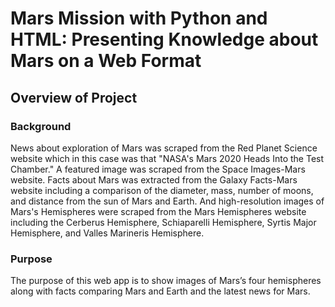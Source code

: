# Mars Mission with Python and HTML: Presenting Knowledge about Mars on a Web Format

## Overview of Project

### Background

News about exploration of Mars was scraped from the Red Planet Science website which in this case was that "NASA's Mars 2020 Heads Into the Test Chamber." A featured image was scraped from the Space Images-Mars website. Facts about Mars was extracted from the Galaxy Facts-Mars website including a comparison of the diameter, mass, number of moons, and distance from the sun of Mars and Earth. And high-resolution images of Mars's Hemispheres were scraped from the Mars Hemispheres website including the Cerberus Hemisphere, Schiaparelli Hemisphere, Syrtis Major Hemisphere, and Valles Marineris Hemisphere.

### Purpose

The purpose of this web app is to show images of Mars’s four hemispheres along with facts comparing Mars and Earth and the latest news for Mars.
